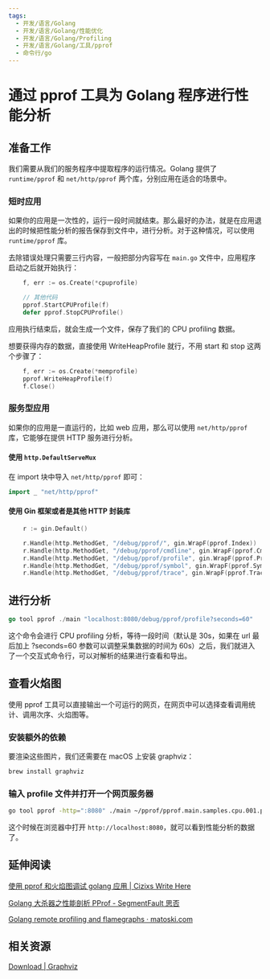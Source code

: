 ```yaml
---
tags:
  - 开发/语言/Golang
  - 开发/语言/Golang/性能优化
  - 开发/语言/Golang/Profiling
  - 开发/语言/Golang/工具/pprof
  - 命令行/go
---
```


# 通过 pprof 工具为 Golang 程序进行性能分析

## 准备工作

我们需要从我们的服务程序中提取程序的运行情况。Golang 提供了 `runtime/pprof` 和 `net/http/pprof` 两个库，分别应用在适合的场景中。

### 短时应用

如果你的应用是一次性的，运行一段时间就结束。那么最好的办法，就是在应用退出的时候把性能分析的报告保存到文件中，进行分析。对于这种情况，可以使用 `runtime/pprof` 库。

去除错误处理只需要三行内容，一般把部分内容写在 `main.go` 文件中，应用程序启动之后就开始执行：

```go
    f, err := os.Create(*cpuprofile)

    // 其他代码
    pprof.StartCPUProfile(f)
    defer pprof.StopCPUProfile()
```

应用执行结束后，就会生成一个文件，保存了我们的 CPU profiling 数据。

想要获得内存的数据，直接使用 WriteHeapProfile 就行，不用 start 和 stop 这两个步骤了：

```go
    f, err := os.Create(*memprofile)
    pprof.WriteHeapProfile(f)
    f.Close()
```

### 服务型应用

如果你的应用是一直运行的，比如 web 应用，那么可以使用 `net/http/pprof` 库，它能够在提供 HTTP 服务进行分析。

#### 使用 `http.DefaultServeMux`

在 import 块中导入 `net/http/pprof` 即可：

```go
import _ "net/http/pprof"
```

#### 使用 Gin 框架或者是其他 HTTP 封装库

```go
    r := gin.Default()

    r.Handle(http.MethodGet, "/debug/pprof/", gin.WrapF(pprof.Index))
    r.Handle(http.MethodGet, "/debug/pprof/cmdline", gin.WrapF(pprof.Cmdline))
    r.Handle(http.MethodGet, "/debug/pprof/profile", gin.WrapF(pprof.Profile))
    r.Handle(http.MethodGet, "/debug/pprof/symbol", gin.WrapF(pprof.Symbol))
    r.Handle(http.MethodGet, "/debug/pprof/trace", gin.WrapF(pprof.Trace))
```

## 进行分析

```go
go tool pprof ./main "localhost:8080/debug/pprof/profile?seconds=60"
```

这个命令会进行 CPU profiling 分析，等待一段时间（默认是 30s，如果在 url 最后加上 ?seconds=60 参数可以调整采集数据的时间为 60s）之后，我们就进入了一个交互式命令行，可以对解析的结果进行查看和导出。

## 查看火焰图

使用 pprof 工具可以直接输出一个可运行的网页，在网页中可以选择查看调用统计、调用次序、火焰图等。

### 安装额外的依赖

要渲染这些图片，我们还需要在 macOS 上安装 graphviz：

```bash
brew install graphviz
```

### 输入 profile 文件并打开一个网页服务器

```bash
go tool pprof -http=":8080" ./main ~/pprof/pprof.main.samples.cpu.001.pb.gz
```

这个时候在浏览器中打开 `http://localhost:8080`，就可以看到性能分析的数据了。

## 延伸阅读

[使用 pprof 和火焰图调试 golang 应用 | Cizixs Write Here](https://cizixs.com/2017/09/11/profiling-golang-program/)

[Golang 大杀器之性能剖析 PProf - SegmentFault 思否](https://segmentfault.com/a/1190000016412013)

[Golang remote profiling and flamegraphs · matoski.com](https://www.matoski.com/article/golang-profiling-flamegraphs/)

## 相关资源

[Download | Graphviz](https://graphviz.org/download/)
